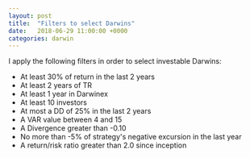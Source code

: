 ```yaml
---
layout: post
title:  "Filters to select Darwins"
date:   2018-06-29 11:00:00 +0000
categories: darwin
---
```

I apply the following filters in order to select investable Darwins:
 * At least 30% of return in the last 2 years
 * At least 2 years of TR
 * At least 1 year in Darwinex
 * At least 10 investors
 * At most a DD of 25% in the last 2 years
 * A VAR value between 4 and 15
 * A Divergence greater than -0.10
 * No more than -5% of strategy's negative excursion in the last year
 * A return/risk ratio greater than 2.0 since inception 